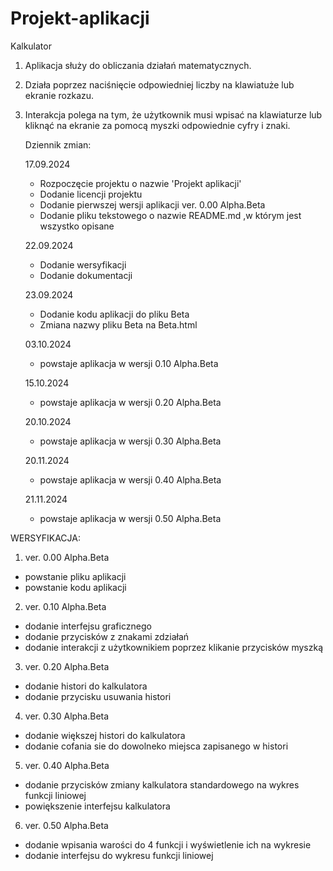 # Projekt-aplikacji
Kalkulator

1. Aplikacja służy do obliczania działań matematycznych.

2. Działa poprzez naciśnięcie odpowiedniej liczby na klawiatuże lub ekranie rozkazu.

3. Interakcja polega na tym, że użytkownik musi wpisać na klawiaturze lub kliknąć na ekranie za pomocą myszki odpowiednie cyfry i znaki.

   Dziennik zmian:

   17.09.2024
   - Rozpoczęcie projektu o nazwie 'Projekt aplikacji'
   - Dodanie licencji projektu
   - Dodanie pierwszej wersji aplikacji  ver. 0.00 Alpha.Beta
   - Dodanie pliku tekstowego o nazwie  README.md  ,w którym jest wszystko opisane
   
   22.09.2024
   - Dodanie wersyfikacji
   - Dodanie dokumentacji

   23.09.2024
   - Dodanie kodu aplikacji do pliku  Beta
   - Zmiana nazwy pliku  Beta  na  Beta.html

   03.10.2024
   - powstaje aplikacja w wersji  0.10 Alpha.Beta

   15.10.2024
   - powstaje aplikacja w wersji  0.20 Alpha.Beta

   20.10.2024
   - powstaje aplikacja w wersji  0.30 Alpha.Beta
  
   20.11.2024
   - powstaje aplikacja w wersji  0.40 Alpha.Beta
  
   21.11.2024
   - powstaje aplikacja w wersji  0.50 Alpha.Beta
     
     
WERSYFIKACJA:
1. ver. 0.00 Alpha.Beta
- powstanie pliku aplikacji
- powstanie kodu aplikacji
  
2. ver. 0.10 Alpha.Beta
- dodanie interfejsu graficznego
- dodanie przycisków z znakami zdziałań
- dodanie interakcji z użytkownikiem poprzez klikanie przycisków myszką
  
3. ver. 0.20 Alpha.Beta
- dodanie histori do kalkulatora
- dodanie przycisku usuwania histori
  
4. ver. 0.30 Alpha.Beta
- dodanie większej histori do kalkulatora
- dodanie cofania sie do dowolneko miejsca zapisanego w histori
  
5. ver. 0.40 Alpha.Beta
- dodanie przycisków zmiany kalkulatora standardowego na wykres funkcji liniowej
- powiększenie interfejsu kalkulatora
  
6. ver. 0.50 Alpha.Beta
- dodanie wpisania warości do 4 funkcji i wyświetlenie ich na wykresie
- dodanie interfejsu do wykresu funkcji liniowej
  
